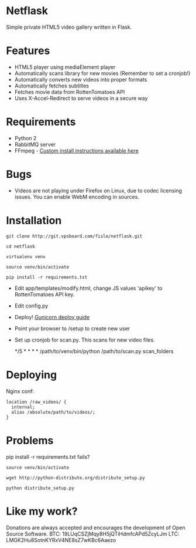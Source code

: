 Netflask
======
Simple private HTML5 video gallery written in Flask.


Features
======
  - HTML5 player using mediaElement player
  - Automatically scans library for new movies (Remember to set a cronjob!)
  - Automatically converts new videos into proper formats
  - Automatically fetches subtitles
  - Fetches movie data from RottenTomatoes API
  - Uses X-Accel-Redirect to serve videos in a secure way
  

Requirements
======
  - Python 2
  - RabbitMQ server
  - FFmpeg - [Custom install instructions available here](https://fisle.eu/view/Installing-FFmpeg-from-source-on-Debian-Wheezy)


Bugs
=====
  - Videos are not playing under Firefox on Linux, due to codec licensing issues. You can enable WebM encoding in sources.


Installation
=====
    git clone http://git.vpsboard.com/fisle/netflask.git

    cd netflask

    virtualenv venv

    source venv/bin/activate

    pip install -r requirements.txt

  * Edit app/templates/modify.html, change JS values 'apikey' to RottenTomatoes API key.

  * Edit config.py    

  * Deploy! [Gunicorn deploy guide](http://docs.gunicorn.org/en/latest/deploy.html)

  * Point your browser to /setup to create new user

  * Set up cronjob for scan.py. This scans for new video files.

    */5 * * * * /path/to/venv/bin/python /path/to/scan.py scan_folders


Deploying
=====

Nginx conf:

    location /raw_videos/ {
      internal;
      alias /absolute/path/to/videos/;
    }



Problems
=====
pip install -r requirements.txt fails?

    source venv/bin/activate

    wget http://python-distribute.org/distribute_setup.py

    python distribute_setup.py


Like my work?
=====
Donations are always accepted and encourages the development of Open Source Software.
BTC: 19LUqCSZjMqy8H5jQTiHdmfcAPd5ZcyLJm
LTC: LMGK2Hu8SotnKYRxV4NE8sZ7wKBc6Aaezo
